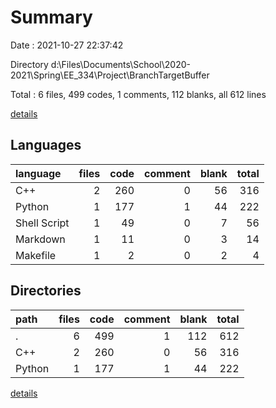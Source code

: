 # Summary

Date : 2021-10-27 22:37:42

Directory d:\Files\Documents\School\2020-2021\Spring\EE_334\Project\BranchTargetBuffer

Total : 6 files,  499 codes, 1 comments, 112 blanks, all 612 lines

[details](details.md)

## Languages
| language | files | code | comment | blank | total |
| :--- | ---: | ---: | ---: | ---: | ---: |
| C++ | 2 | 260 | 0 | 56 | 316 |
| Python | 1 | 177 | 1 | 44 | 222 |
| Shell Script | 1 | 49 | 0 | 7 | 56 |
| Markdown | 1 | 11 | 0 | 3 | 14 |
| Makefile | 1 | 2 | 0 | 2 | 4 |

## Directories
| path | files | code | comment | blank | total |
| :--- | ---: | ---: | ---: | ---: | ---: |
| . | 6 | 499 | 1 | 112 | 612 |
| C++ | 2 | 260 | 0 | 56 | 316 |
| Python | 1 | 177 | 1 | 44 | 222 |

[details](details.md)